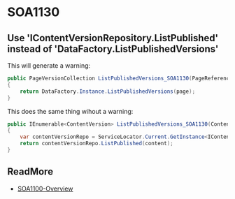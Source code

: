 # SOA1130

## Use 'IContentVersionRepository.ListPublished' instead of 'DataFactory.ListPublishedVersions'

This will generate a warning:

```C#
public PageVersionCollection ListPublishedVersions_SOA1130(PageReference page)
{
	return DataFactory.Instance.ListPublishedVersions(page);
}
```

This does the same thing wihout a warning:

```C#
public IEnumerable<ContentVersion> ListPublishedVersions_SOA1130(ContentReference content)
{
	var contentVersionRepo = ServiceLocator.Current.GetInstance<IContentVersionRepository>();
	return contentVersionRepo.ListPublished(content);
}
```

## ReadMore

- [SOA1100-Overview](https://github.com/Stekeblad/stekeblad.optimizely.analyzers/blob/master/doc/Analyzers/SOA1100-Overview.md)

